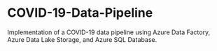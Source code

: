 # COVID-19-Data-Pipeline
Implementation of a COVID-19 data pipeline using Azure Data Factory, Azure Data Lake Storage, and Azure SQL Database.
